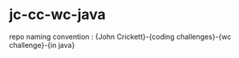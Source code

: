 # jc-cc-wc-java
repo naming convention : {John Crickett}-{coding challenges}-{wc challenge}-{in java}
